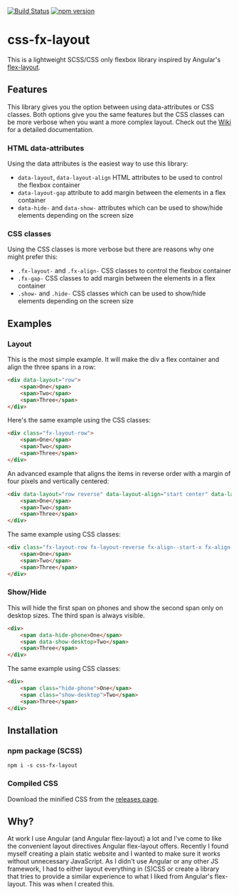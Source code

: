 [![Build Status](https://travis-ci.com/philmtd/css-fx-layout.svg?token=eyZ7Sz2wcY1Ps8Nx2ib7&branch=master)](https://travis-ci.com/philmtd/css-fx-layout) [![npm version](https://badge.fury.io/js/css-fx-layout.svg)](https://www.npmjs.com/package/css-fx-layout)

# css-fx-layout
This is a lightweight SCSS/CSS only flexbox library inspired by Angular's [flex-layout](https://github.com/angular/flex-layout).

## Features

This library gives you the option between using data-attributes or CSS classes. Both options give you the same features but the CSS classes can be more verbose when you want a more complex layout.
Check out the [Wiki](https://github.com/philmtd/css-fx-layout/wiki) for a detailed documentation.

### HTML data-attributes

Using the data attributes is the easiest way to use this library:

* `data-layout`, `data-layout-align` HTML attributes to be used to control the flexbox container
* `data-layout-gap` attribute to add margin between the elements in a flex container
* `data-hide-` and `data-show-` attributes which can be used to show/hide elements depending on the screen size

### CSS classes

Using the CSS classes is more verbose but there are reasons why one might prefer this:

* `.fx-layout-` and `.fx-align-` CSS classes to control the flexbox container
* `.fx-gap-` CSS classes to add margin between the elements in a flex container
* `.show-` and `.hide-` CSS classes which can be used to show/hide elements depending on the screen size

## Examples

### Layout
This is the most simple example. It will make the div a flex container and align the three spans in a row:
````html
<div data-layout="row">
    <span>One</span>
    <span>Two</span>
    <span>Three</span>
</div>
````

Here's the same example using the CSS classes:
````html
<div class="fx-layout-row">
    <span>One</span>
    <span>Two</span>
    <span>Three</span>
</div>
````

An advanced example that aligns the items in reverse order with a margin of four pixels and vertically centered:
````html
<div data-layout="row reverse" data-layout-align="start center" data-layout-gap="4px">
    <span>One</span>
    <span>Two</span>
    <span>Three</span>
</div>
````

The same example using CSS classes:
````html
<div class="fx-layout-row fx-layout-reverse fx-align--start-x fx-align--x-center fx-gap--4px">
    <span>One</span>
    <span>Two</span>
    <span>Three</span>
</div>
````

### Show/Hide

This will hide the first span on phones and show the second span only on desktop sizes. The third span is always visible.
```html
<div>
    <span data-hide-phone>One</span>
    <span data-show-desktop>Two</span>
    <span>Three</span>
</div>
```

The same example using CSS classes:
```html
<div>
    <span class="hide-phone">One</span>
    <span class="show-desktop">Two</span>
    <span>Three</span>
</div>
```

## Installation

### npm package (SCSS)
`npm i -s css-fx-layout`
 
### Compiled CSS
Download the minified CSS from the [releases page](https://github.com/philmtd/css-fx-layout/releases/).

## Why?

At work I use Angular (and Angular flex-layout) a lot and I've come to like the convenient layout directives Angular flex-layout offers. 
Recently I found myself creating a plain static website and I wanted to make sure it works without unnecessary JavaScript. As I didn't use Angular or any other JS framework,
I had to either layout everything in (S)CSS or create a library that tries to provide a similar experience to what I liked from Angular's flex-layout. This was when I created this.

